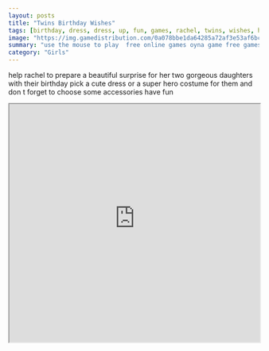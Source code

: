 ```yaml
---
layout: posts
title: "Twins Birthday Wishes"
tags: [birthday, dress, dress, up, fun, games, rachel, twins, wishes, htm5, free, online, games, oyna, game, free, games, play, play, games]
image: "https://img.gamedistribution.com/0a078bbe1da64285a72af3e53af6bc10.jpg"
summary: "use the mouse to play  free online games oyna game free games play play games"
category: "Girls"
---
```


help rachel to prepare a beautiful surprise for her two gorgeous daughters with their birthday pick a cute dress or a super hero costume for them and don t forget to choose some accessories have fun

<iframe width="100%" height="480px;" src="https://html5.gamedistribution.com/0a078bbe1da64285a72af3e53af6bc10/"></iframe>